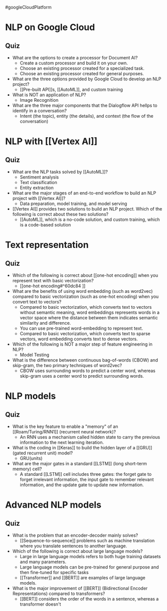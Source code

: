 #googleCloudPlatform 
# NLP on Google Cloud
## Quiz
* What are the options to create a processor for Document AI?
	* Create a custom processor and build it on your own.
	* Choose an existing processor created for a specialized task.
	* Choose an existing processor created for general purposes.
*  What are the three options provided by Google Cloud to develop an NLP project?
	* [[Pre-built API]]s, [[AutoML]], and custom training
* What is NOT an application of NLP?
	* Image Recognition 
* What are the three major components that the Dialogflow API hellps to identify in a conversation?
	* Intent (the topic), entity (the details), and context (the flow of the conversation)
# NLP with [[Vertex AI]]
## Quiz 
* What are the NLP tasks solved by [[AutoML]]?
	* Sentiment analysis
	* Text classification
	* Entity extraction
* What are the major stages of an end-to-end workflow to build an NLP project with [[Vertex AI]]?
	* Data preparation, model training, and model serving
* [[Vertex AI]] provides two solutions to build an NLP project. Which of the following is correct about these two solutions?
	* [[AutoML]], which is a no-code solution, and custom training, which is a code-based solution
# Text representation
## Quiz
* Which of the following is correct about [[one-hot encoding]] when you represent text with basic vectorization?
	* [[one-hot encoding#^60dc84 ]]
* What are the benefits of using word embedding (such as word2vec) compared to basic vectorization (such as one-hot encoding) when you convert text to vectors?
	* Compared to basic vectorization, which converts text to vectors without semantic meaning, word embeddings represents words in a vector space where the distance between them indicates semantic similarity and difference. 
	* You can use pre-trained word-embedding to represent text.
	* Compared to basic vectorization, which converts text to sparse vectors, word embedding converts text to dense vectors.
* Which of the following is NOT a major step of feature engineering in NLP?
	* Model Testing
* What is the difference between continuous bag-of-words (CBOW) and skip-gram, the two primary techniques of word2vec?
	* CBOW uses surrounding words to predict a center word, whereas skip-gram uses a center word to predict surrounding words.
# NLP models
## Quiz
* What is the key feature to enable a "memory" of an [[Roam/Turing/RNN1]] (recurrent neural network)?
	* An RNN uses a mechanism called hidden state to carry the previous information to the next learning iteration.
* What is the coding in [[Keras]] to build the hidden layer of a [[GRU]] (gated recurrent unit) model?
	* GRU(units)
*  What are the major gates in a standard [[LSTM]] (long short-term memory) cell?
	* A standard [[LSTM]] cell includes three gates: the forget gate to forget irrelevant information, the input gate to remember relevant information, and the update gate to update new information.
# Advanced NLP models
## Quiz
* What is the problem that an encoder-decoder mainly solves?
	* [[Sequence-to-sequence]] problems such as machine translation where you translate sentences to another language.
*  Which of the following is correct about large language models?
	* Large in large language models refers to both huge training datasets and many parameters.
	* Large language models can be pre-trained for general purpose and then fine-tuned for specific tasks
	* [[Transformer]] and [[BERT]] are examples of large language models.
* What is the major improvement of [[BERT]] (Bidirectional Encoder Representations) compared to transformers?
	* [[BERT]] considers the order of the words in a sentence, whereas a transformer doesn't
	
